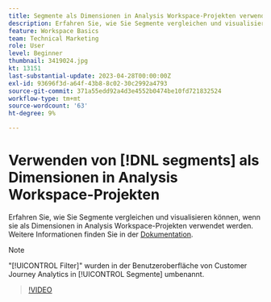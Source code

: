 ```yaml
---
title: Segmente als Dimensionen in Analysis Workspace-Projekten verwenden
description: Erfahren Sie, wie Sie Segmente vergleichen und visualisieren können, wenn sie als Dimensionen in Analysis Workspace-Projekten verwendet werden.
feature: Workspace Basics
team: Technical Marketing
role: User
level: Beginner
thumbnail: 3419024.jpg
kt: 13151
last-substantial-update: 2023-04-28T00:00:00Z
exl-id: 93696f3d-a64f-43b8-8c02-30c2992a4793
source-git-commit: 371a55edd92a4d3e4552b0474be10fd721832524
workflow-type: tm+mt
source-wordcount: '63'
ht-degree: 9%

---
```


# Verwenden von [!DNL segments] als Dimensionen in Analysis Workspace-Projekten

Erfahren Sie, wie Sie Segmente vergleichen und visualisieren können, wenn sie als Dimensionen in Analysis Workspace-Projekten verwendet werden. Weitere Informationen finden Sie in der [Dokumentation](https://experienceleague.adobe.com/de/docs/analytics-platform/using/cja-components/cja-segments/create-filters).

>[!NOTE]
>
> &quot;[!UICONTROL Filter]&quot; wurden in der Benutzeroberfläche von Customer Journey Analytics in [!UICONTROL Segmente] umbenannt.

>[!VIDEO](https://video.tv.adobe.com/v/3449071/?learn=on&quality=12&captions=ger)
